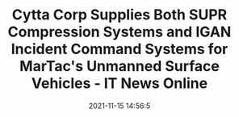---
"title": "Cytta Corp Supplies Both SUPR Compression Systems and IGAN Incident Command Systems for MarTac's Unmanned Surface Vehicles - IT News Online"
"date": "2021-11-15 14:56:5"
"feed_name": "GOOGLENEWSINDUSTRIAL"
"feed_website": "https://news.google.com/search?q=industrial%2Bincident&hl=en-US&gl=US&ceid=US:en"
"feed_rss": "https://news.google.com/rss/search?q=industrial%2Bincident&hl=en-US&gl=US&ceid=US:en"
"link": "http://www.itnewsonline.com/news/Cytta-Corp-Supplies-Both-SUPR-Compression-Systems-and-IGAN-Incident-Command-Systems-for-MarTacs-Unmanned-Surface-Vehicles/7028"
"source": "{'href': 'http://www.itnewsonline.com', 'title': 'IT News Online'}"
"file": "_posts/2021-1-1-75f1b280312216fc9e053fbb671f2af64c911d2c.md"
"accident": "0"
"drilling": "0"
"dead": "0"
"injured": "0"
"arrested": "0"
"place": "unknown place"
"where": "unknown site"
"causes": "unknown"
"place_uri": "unknown place"
---